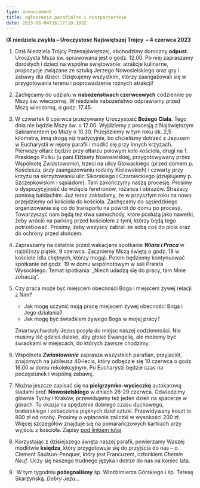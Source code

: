 ```yaml
---
type: annoucement
title: ogłoszenia parafialne i duszpasterskie
date: 2023-06-04T16:17:10.193Z
---
```

<!--StartFragment-->

**IX niedziela zwykła – Uroczystość Najświętszej Trójcy  – 4 czerwca 2023**

1. Dziś Niedziela Trójcy Przenajświętszej, obchodzimy doroczny **odpust**. Uroczysta Msza św. sprawowana jest o godz. 12.00. Po niej zapraszamy dorosłych i dzieci na wspólne świętowanie: atrakcje kulinarne, propozycje związane ze sztuką Jerzego Nowosielskiego oraz gry i zabawy dla dzieci. Dziękujemy wszystkim, którzy zaangażowali się w przygotowania terenu i poprowadzenie różnych atrakcji!
2. Zachęcamy do udziału w **nabożeństwach czerwcowych** codziennie po Mszy św. wieczornej. W niedziele nabożeństwo odprawiamy przed Mszą wieczorną, o godz. 17.45.
3. W czwartek 8 czerwca przeżywamy Uroczystość **Bożego Ciała**. Tego dnia nie będzie Mszy św. o 12.00. Wyjdziemy z procesją z Najświętszym Sakramentem po Mszy o 10.30. Przejdziemy w tym roku ok. 2,5 kilometra, inną drogą niż tradycyjnie, bo chcieliśmy dotrzeć z Jezusem w Eucharystii w rejony parafii i modlić się przy innych krzyżach. Pierwszy ołtarz będzie przy ołtarzu polowym koło kościoła, drugi na 1. Praskiego Pułku (u pani Elżbiety Nowosielskiej, przygotowywany przez Wspólnotę *Zwiastowanie*), trzeci na ulicy Głowackiego (przed domem p. Kościesza, przy zaangażowaniu rodziny Kielewskich) i czwarty przy krzyżu na skrzyżowaniu ulic Sikorskiego i Czarnieckiego (dziękujemy p. Szczepkowskim i sąsiadom). Tam zakończymy naszą procesję. Prosimy o dyspozycyjność do wzięcia feretronów, różańca i obrazów. Strażacy poniosą baldachim. Już teraz zakładamy, że w przyszłym roku na nowo przejdziemy od kościoła do kościoła. Zachęcamy do sąsiedzkiego organizowania się co do transportu na powrót do domu po procesji. Towarzyszyć nam będą też dwa samochody, które posłużą jako nawetki, żeby wrócić na parking przed kościołem z tymi, którzy będą tego potrzebować. Prosimy, żeby wszyscy zabrali ze sobą coś do picia oraz do ochrony przed słońcem.
4. Zapraszamy na ostatnie przed wakacjami spotkanie ***Wiara i Praca*** w najbliższy piątek, 9 czerwca. Zaczniemy Mszą świętą o godz. 18 w kościele (dla chętnych, którzy mogą). Potem będziemy kontynuować spotkanie od godz. 19 w domu wspólnotowym w sali Prałata Wysockiego. Temat spotkania: „Niech udadzą się do pracy, tam Mnie zobaczą”. 
5. Czy praca może być miejscem obecności Boga i miejscem żywej relacji z Nim?

   * Jak mogę uczynić moją pracę miejscem żywej obecności Boga i Jego działania?
   * Jak mogę być świadkiem żywego Boga w mojej pracy?

   Zmartwychwstały Jezus posyła do miejsc naszej codzienności. Nie musimy iść gdzieś daleko, aby głosić Ewangelię, ale możemy być świadkami w miejscach, do których zawsze chodzimy.
6. Wspólnota ***Zwiastowanie*** zaprasza wszystkich parafian, przyjaciół, znajomych na jubileusz 40-lecia, który odbędzie się 10 czerwca o godz. 16.00 w domu rekolekcyjnym. Po Eucharystii będzie czas na poczęstunek i wspólną zabawę.
7. Można jeszcze zapisać się na **pielgrzymko-wycieczkę** autokarową śladami prof. **Nowosielskiego** w dniach 26-29 czerwca. Odwiedzimy głównie Tychy i Kraków, przewidujemy też jeden dzień na spacerze w górach. To okazja na spędzenie dobrego czasu duchowego, braterskiego i zobaczenia pięknych dzieł sztuki. Przewidywany koszt to 800 zł od osoby. Prosimy o wpłacenie zaliczki w wysokości 200 zł. Więcej szczegółów znajduje się na pomarańczowych kartkach przy wyjściu z kościoła. Zapisy [pod linkiem tutaj](https://forms.gle/5LrdfT6bEHKgcpi98)
8. Korzystając z dzisiejszego święta naszej parafii, powierzamy Waszej modlitwie **księdza**, który przygotowuje się do przyjścia do nas – o. Clement Saulaun-Penquer, który jest Francuzem, członkiem *Chemin Neuf*. Uczy się naszego trudnego języka i dotrze do nas na koniec lata.
9.  W tym tygodniu **pożegnaliśmy** śp. Włodzimierza Górskiego i śp. Teresę Skarzyńską. *Dobry Jezu…*

<!--EndFragment-->